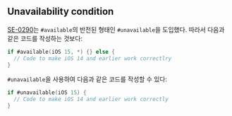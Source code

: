 ## Unavailability condition

[SE-0290](https://github.com/appl/swift-evolution/blob/main/proposals/0290-negative-availability.md)는 `#available`의 반전된 형태인 `#unavailable`을 도입했다. 따라서 다음과 같은 코드를 작성하는 것보다:

```swift
if #available(iOS 15, *) {} else {
  // Code to make iOS 14 and earlier work correctlry
}
```

`#unavailable`을 사용하여 다음과 같은 코드를 작성할 수 있다:

```swift
if #unavailable(iOS 15) {
  // Code to make iOS 14 and earlier work correctly
}
```

